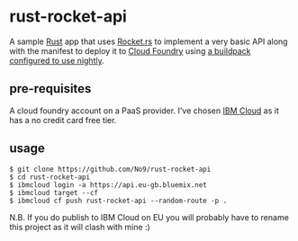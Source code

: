 # rust-rocket-api

A sample [Rust](https://www.rust-lang.org/) app that uses [Rocket.rs](https://rocket.rs/) to implement a very basic API along with the manifest to deploy it to [Cloud Foundry](https://www.cloudfoundry.org/) using [a buildpack configured to use nightly](https://github.com/No9/rust-buildpack).

## pre-requisites
A cloud foundry account on a PaaS provider.
I've chosen [IBM Cloud](https://console.bluemix.net/registration/) as it has a no credit card free tier.

## usage

```
$ git clone https://github.com/No9/rust-rocket-api
$ cd rust-rocket-api
$ ibmcloud login -a https://api.eu-gb.bluemix.net
$ ibmcloud target --cf
$ ibmcloud cf push rust-rocket-api --random-route -p .
```

N.B. If you do publish to IBM Cloud on EU you will probably have to rename this project as it will clash with mine :)